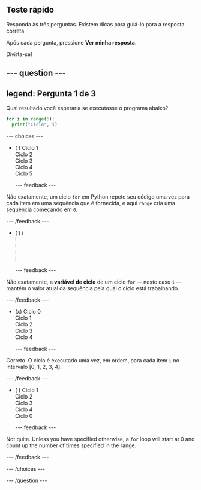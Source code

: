 ## Teste rápido

Responda às três perguntas. Existem dicas para guiá-lo para a resposta correta.

Após cada pergunta, pressione **Ver minha resposta**.

Divirta-se!

--- question ---
---
legend: Pergunta 1 de 3
---

Qual resultado você esperaria se executasse o programa abaixo?

```python
for i in range(5):
  print("Ciclo", i)
```

--- choices ---

- ( ) Ciclo 1 <br> Ciclo 2 <br> Ciclo 3 <br> Ciclo 4 <br> Ciclo 5

  --- feedback ---

Não exatamente, um ciclo `for` em Python repete seu código uma vez para cada item em uma sequência que é fornecida, e aqui `range` cria uma sequência começando em `0`.

  --- /feedback ---

- ( ) i <br> i <br> i <br> i <br> i

  --- feedback ---

Não exatamente, a **variável de ciclo** de um ciclo `for` — neste caso `i` — mantém o valor atual da sequência pela qual o ciclo está trabalhando.

  --- /feedback ---

- (x) Ciclo 0 <br> Ciclo 1 <br> Ciclo 2 <br> Ciclo 3 <br> Ciclo 4

  --- feedback ---

Correto. O ciclo é executado uma vez, em ordem, para cada item `i` no intervalo [0, 1, 2, 3, 4].

  --- /feedback ---

- ( ) Ciclo 1 <br> Ciclo 2 <br> Ciclo 3 <br> Ciclo 4 <br> Ciclo 0

  --- feedback ---

Not quite. Unless you have specified otherwise, a `for` loop will start at 0 and count up the number of times specified in the range.

  --- /feedback ---

--- /choices ---

--- /question ---
